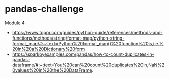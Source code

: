 # pandas-challenge
Module 4
* https://www.toppr.com/guides/python-guide/references/methods-and-functions/methods/string/format-map/python-string-format_map/#:~:text=Python%20format_map()%20function%20is,i.e.%20in%20a%20Dictionary%20form.
* https://sparkbyexamples.com/pandas/how-to-count-duplicates-in-pandas-dataframe/#:~:text=You%20can%20count%20duplicates%20in,NaN%20values%20in%20the%20DataFrame.
